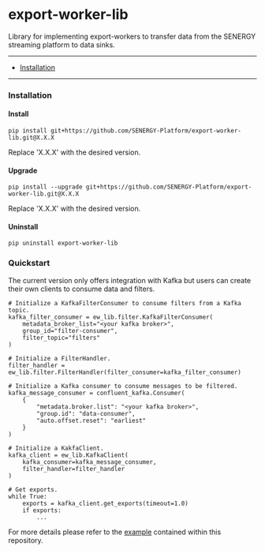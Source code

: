 export-worker-lib
================

Library for implementing export-workers to transfer data from the SENERGY streaming platform to data sinks.

----------

+ [Installation](#installation)

----------

### Installation

#### Install

`pip install git+https://github.com/SENERGY-Platform/export-worker-lib.git@X.X.X`

Replace 'X.X.X' with the desired version.

#### Upgrade

`pip install --upgrade git+https://github.com/SENERGY-Platform/export-worker-lib.git@X.X.X`

Replace 'X.X.X' with the desired version.

#### Uninstall

`pip uninstall export-worker-lib`

### Quickstart

The current version only offers integration with Kafka but users can create their own clients to consume data and filters.

    # Initialize a KafkaFilterConsumer to consume filters from a Kafka topic.
    kafka_filter_consumer = ew_lib.filter.KafkaFilterConsumer(
        metadata_broker_list="<your kafka broker>",
        group_id="filter-consumer",
        filter_topic="filters"
    )
    
    # Initialize a FilterHandler.
    filter_handler = ew_lib.filter.FilterHandler(filter_consumer=kafka_filter_consumer)
    
    # Initialize a Kafka consumer to consume messages to be filtered.
    kafka_message_consumer = confluent_kafka.Consumer(
        {
            "metadata.broker.list": "<your kafka broker>",
            "group.id": "data-consumer",
            "auto.offset.reset": "earliest"
        }
    )
    
    # Initialize a KakfaClient.
    kafka_client = ew_lib.KafkaClient(
        kafka_consumer=kafka_message_consumer,
        filter_handler=filter_handler
    )

    # Get exports.
    while True:
        exports = kafka_client.get_exports(timeout=1.0)
        if exports:
            ...

For more details please refer to the [example](https://github.com/SENERGY-Platform/export-worker-lib/tree/master/example) contained within this repository.
